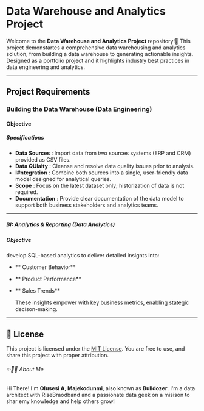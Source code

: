 # Data Warehouse and Analytics Project

Welcome to the **Data Warehouse and Analytics Project** repository!🚀
This project demonstartes a comprehensive data warehousing and analytics solution, from building a data warehouse to generating actionable insights. Designed as a portfolio project
and it highlights industry best practices in data engineering and analytics. 

---
## Project Requirements

### Building the Data Warehouse (Data Engineering)

#### Objective

##### Specifications
- **Data Sources** : Import data from two sources systems (ERP and CRM) provided as CSV files.
- **Data QUlaity** : Cleanse and resolve data quality issues prior to analysis.
- **I#ntegration** : Combine both sources into a single, user-friendly data model designed for analytical queries.
- **Scope** : Focus on the latest dataset only; historization of data is not required.
- **Documentation** : Provide clear documentation of the data model to support both business stakeholders and analytics teams.

---

##### BI: Analytics & Reporting (Data Analytics)

##### Objective
develop SQL-based analytics to deliver detailed insignts into:
- ** Customer Behavior**
- ** Product Performance**
- ** Sales Trends**

  These insights empower with key business metrics, enabling stategic decison-making.

---

## 🪪 License
 
This project is licensed under the [MIT License](LICENSE). You are free to use, and share this project with proper attribution.

###### ✨👦🏿 About Me

Hi There! I'm **Olusesi A, Majekodunmi**, also known as **Bulldozer**. I'm a data architect with RiseBraodband and a passionate data geek on a misison to shar emy knowledge and help others grow!
